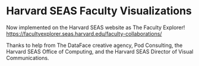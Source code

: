 # Harvard SEAS Faculty Visualizations

Now implemented on the Harvard SEAS website as The Faculty Explorer!
https://facultyexplorer.seas.harvard.edu/faculty-collaborations/

Thanks to help from The DataFace creative agency, Pod Consulting, the Harvard SEAS Office of Computing, and the Harvard SEAS Director of Visual Communications.
